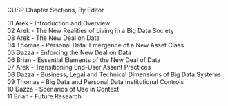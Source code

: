 CUSP Chapter Sections, By Editor

01 Arek - Introduction and Overview   
02 Arek - The New Realities of Living in a Big Data Society   
03 Arek - The New Deal on Data   
04 Thomas - Personal Data: Emergence of a New Asset Class   
05 Dazza - Enforcing the New Deal on Data   
06 Brian - Essential Elements of the New Deal of Data   
07 Arek - Transitioning End-User Assent Practices   
08 Dazza - Business, Legal and Technical Dimensions of Big Data Systems   
09 Thomas - Big Data and Personal Data Institutional Controls   
10 Dazza - Scenarios of Use in Context     
11 Brian - Future Research   

